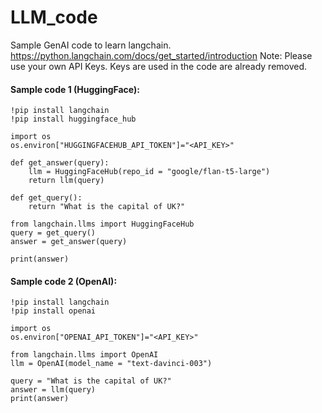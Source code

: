 # LLM_code
Sample GenAI code to learn langchain. https://python.langchain.com/docs/get_started/introduction
Note: Please use your own API Keys. Keys are used in the code are already removed.

#### Sample code 1 (HuggingFace):
```
!pip install langchain
!pip install huggingface_hub

import os
os.environ["HUGGINGFACEHUB_API_TOKEN"]="<API_KEY>"

def get_answer(query):
    llm = HuggingFaceHub(repo_id = "google/flan-t5-large")
    return llm(query)

def get_query():
    return "What is the capital of UK?"

from langchain.llms import HuggingFaceHub
query = get_query()
answer = get_answer(query)

print(answer)
```

#### Sample code 2 (OpenAI):
```
!pip install langchain
!pip install openai

import os
os.environ["OPENAI_API_TOKEN"]="<API_KEY>"

from langchain.llms import OpenAI
llm = OpenAI(model_name = "text-davinci-003")

query = "What is the capital of UK?"
answer = llm(query)
print(answer)
```
